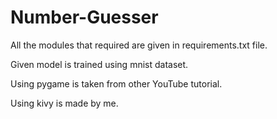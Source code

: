 # Number-Guesser

All the modules that required are given in requirements.txt file.

Given model is trained using mnist dataset.

Using pygame is taken from other YouTube tutorial.

Using kivy is made by me.
